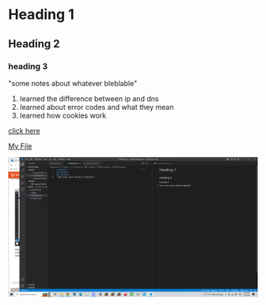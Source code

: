 # Heading 1
## Heading 2
### heading 3
"some notes about whatever bleblable"
1. learned the difference between ip and dns
2. learned about error codes and what they mean 
3. learned how cookies work

[click here](https://animation.filmarchives.jp/en/index.html)

[My File](./response.txt)

![screenshot](./images/Screenshot%20(3).png)